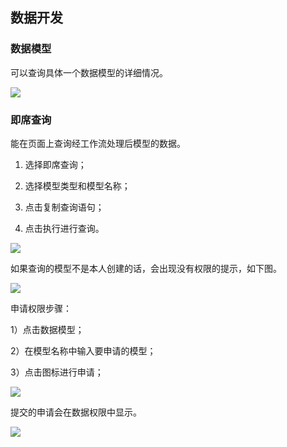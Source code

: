 ## 数据开发

### 数据模型

可以查询具体一个数据模型的详细情况。

![](https://terminus-paas.oss-cn-hangzhou.aliyuncs.com/paas-doc/2021/08/24/eadf0094-7b35-4a17-afec-6d6bb121c9da.png)

### 即席查询

能在页面上查询经工作流处理后模型的数据。

1) 选择即席查询；

2) 选择模型类型和模型名称；

3) 点击复制查询语句；

4) 点击执行进行查询。

![](https://terminus-paas.oss-cn-hangzhou.aliyuncs.com/paas-doc/2021/08/24/3b27a855-d7eb-4766-b18a-52c382d023b8.png)

如果查询的模型不是本人创建的话，会出现没有权限的提示，如下图。

![](https://terminus-paas.oss-cn-hangzhou.aliyuncs.com/paas-doc/2021/08/24/7e1760e7-6d7e-43fd-99ca-08e56a24138b.png)

申请权限步骤：

1）点击数据模型；

2）在模型名称中输入要申请的模型；

3）点击图标进行申请；

![](https://terminus-paas.oss-cn-hangzhou.aliyuncs.com/paas-doc/2021/08/24/4949d453-45b2-4510-9132-be6af39a862a.png)

提交的申请会在数据权限中显示。

![](https://terminus-paas.oss-cn-hangzhou.aliyuncs.com/paas-doc/2021/08/24/928c76a3-6472-466c-a902-f9df9d0607a9.png)
